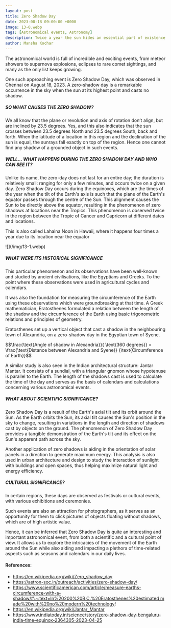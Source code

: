 ```yaml
---
layout: post
title: Zero Shadow Day
date: 2023-08-18 09:00:00 +0000
image: 13-0.webp
tags: [Astronomical events, Astronomy]
description: Twice a year the sun hides an essential part of existence that we are used to-- shadows. What are these days? What is the significance of it? 
author: Mansha Kochar
---
```


<p>The astronomical world is full of incredible and exciting events, from meteor showers to supernova explosions, eclipses to rare comet sightings, and many as the only list keeps growing.</p>
<p>One such approaching event is Zero Shadow Day, which was observed in Chennai on August 18, 2023. A zero-shadow day is a remarkable occurrence in the sky when the sun at its highest point and casts no shadow.</p>
<h5 id="so-what-causes-the-zero-shadow"><a name="_skp64z34l2ki"></a><strong>SO WHAT CAUSES THE ZERO SHADOW?</strong></h5>
<p>We all know that the plane or revolution and axis of rotation don’t align, but are inclined by 23.5 degrees. Yes, and this also indicates that the sun crosses between 23.5 degrees North and 23.5 degrees South, back and forth. When the latitude of a location in this region and the declination of the sun is equal, the sunrays fall exactly on top of the region. Hence one cannot find any shadow of a grounded object in such events. </p>
<h5 id="well-what-happens-during-the-zero-shadow-day-and-who-can-see-it"><a name="_dt5qd5613abw"></a><strong>WELL… WHAT HAPPENS DURING THE ZERO SHADOW DAY AND WHO CAN SEE IT?</strong></h5>
<p>Unlike its name, the zero-day does not last for an entire day; the duration is relatively small: ranging for only a few minutes, and occurs twice on a given day. Zero Shadow Day occurs during the equinoxes, which are the times of the year when the tilt of the Earth&#39;s axis is such that the plane of the Earth&#39;s equator passes through the centre of the Sun. This alignment causes the Sun to be directly above the equator, resulting in the phenomenon of zero shadows at locations near the Tropics. This phenomenon is observed twice in the region between the Tropic of Cancer and Capricorn at different dates and locations.</p>
<p>This is also called Lahaina Noon in Hawaii, where it happens four times a year due to its location near the equator</p>
![](/img/13-1.webp)
<h5 id="what-were-its-historical-significance"><a name="_sgbj36narmpm"></a><strong>WHAT WERE ITS HISTORICAL SIGNIFICANCE</strong></h5>
<p>This particular phenomenon and its observations have been well-known and studied by ancient civilisations, like the Egyptians and Greeks. To the point where these observations were used in agricultural cycles and calendars.</p>
<p>It was also the foundation for measuring the circumference of the Earth using these observations which were groundbreaking at that time. A Greek mathematician, Eratosthenes formulated a relation between the length of the shadow and the circumference of the Earth using basic trigonometric relations and principles of geometry.</p>
<p>Eratosthenes set up a vertical object that cast a shadow in the neighbouring town of Alexandria, on a zero-shadow day in the Egyptian town of Syene.</p>
<p>$$\frac{\text{Angle of shadow in Alexandria}}{ \text{360 degrees}} = \frac{\text{Distance between Alexandria and Syene}} {\text{Circumference of Earth}}$$</p>
<p>A similar study is also seen in the Indian architectural structure: Jantar Mantar. It consists of a sundial, with a triangular gnomon whose hypotenuse is parallel to the Earth. The length of the shadows cast is used to calculate the time of the day and serves as the basis of calendars and calculations concerning various astronomical events.</p>
<h5 id="what-about-scientific-significance"><a name="_co515kzhon7b"></a><strong>WHAT ABOUT SCIENTIFIC SIGNIFICANCE?</strong></h5>
<p>Zero Shadow Day is a result of the Earth&#39;s axial tilt and its orbit around the Sun. As the Earth orbits the Sun, its axial tilt causes the Sun&#39;s position in the sky to change, resulting in variations in the length and direction of shadows cast by objects on the ground. The phenomenon of Zero Shadow Day provides a tangible demonstration of the Earth&#39;s tilt and its effect on the Sun&#39;s apparent path across the sky.</p>
<p>Another application of zero shadows is aiding in the orientation of solar panels in a direction to generate maximum energy. This analysis is also used in urban architecture and design to study the interaction of sunlight with buildings and open spaces, thus helping maximize natural light and energy efficiency.  </p>
<h5 id="cultural-significance"><a name="_qwvuonadi4by"></a><strong>CULTURAL SIGNIFICANCE?</strong></h5>
<p>In certain regions, these days are observed as festivals or cultural events, with various exhibitions and ceremonies.</p>
<p>Such events are also an attraction for photographers, as it serves as an opportunity for them to click pictures of objects floating without shadows, which are of high artistic value.</p>
<p>Hence, it can be inferred that Zero Shadow Day is quite an interesting and important astronomical event, from both a scientific and a cultural point of view. It allows us to explore the intricacies of the movement of the Earth around the Sun while also aiding and impacting a plethora of time-related aspects such as seasons and calendars in our daily lives.</p>
<p> <h4> References: </h4></p>
<ul>
<li><a href="https://en.wikipedia.org/wiki/Zero_shadow_day">https://en.wikipedia.org/wiki/Zero_shadow_day</a></li>
<li><a href="https://astron-soc.in/outreach/activities/zero-shadow-day/">https://astron-soc.in/outreach/activities/zero-shadow-day/</a></li>
<li><a href="https://www.scientificamerican.com/article/measure-earths-circumference-with-a-shadow/#:~:text=In%20200%20B.C.%20Eratosthenes%20estimated,made%20with%20no%20modern%20technology">https://www.scientificamerican.com/article/measure-earths-circumference-with-a-shadow/#:~:text=In%20200%20B.C.%20Eratosthenes%20estimated,made%20with%20no%20modern%20technology</a>!</li>
<li><a href="https://en.wikipedia.org/wiki/Jantar_Mantar">https://en.wikipedia.org/wiki/Jantar_Mantar</a></li>
<li><a href="https://www.indiatoday.in/science/story/zero-shadow-day-bengaluru-india-time-equinox-2364305-2023-04-25">https://www.indiatoday.in/science/story/zero-shadow-day-bengaluru-india-time-equinox-2364305-2023-04-25</a></li>
</ul>
